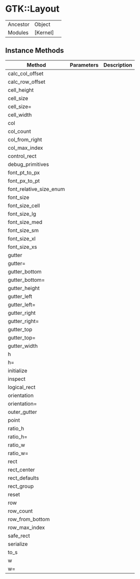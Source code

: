 # GTK::Layout
|  |  |  |
| --- | --- | --- |
| Ancestor | Object |
| Modules | [Kernel] |


## Instance Methods

| Method | Parameters | Description |
| --- | --- | --- |
| calc_col_offset |  |  |
| calc_row_offset |  |  |
| cell_height |  |  |
| cell_size |  |  |
| cell_size= |  |  |
| cell_width |  |  |
| col |  |  |
| col_count |  |  |
| col_from_right |  |  |
| col_max_index |  |  |
| control_rect |  |  |
| debug_primitives |  |  |
| font_pt_to_px |  |  |
| font_px_to_pt |  |  |
| font_relative_size_enum |  |  |
| font_size |  |  |
| font_size_cell |  |  |
| font_size_lg |  |  |
| font_size_med |  |  |
| font_size_sm |  |  |
| font_size_xl |  |  |
| font_size_xs |  |  |
| gutter |  |  |
| gutter= |  |  |
| gutter_bottom |  |  |
| gutter_bottom= |  |  |
| gutter_height |  |  |
| gutter_left |  |  |
| gutter_left= |  |  |
| gutter_right |  |  |
| gutter_right= |  |  |
| gutter_top |  |  |
| gutter_top= |  |  |
| gutter_width |  |  |
| h |  |  |
| h= |  |  |
| initialize |  |  |
| inspect |  |  |
| logical_rect |  |  |
| orientation |  |  |
| orientation= |  |  |
| outer_gutter |  |  |
| point |  |  |
| ratio_h |  |  |
| ratio_h= |  |  |
| ratio_w |  |  |
| ratio_w= |  |  |
| rect |  |  |
| rect_center |  |  |
| rect_defaults |  |  |
| rect_group |  |  |
| reset |  |  |
| row |  |  |
| row_count |  |  |
| row_from_bottom |  |  |
| row_max_index |  |  |
| safe_rect |  |  |
| serialize |  |  |
| to_s |  |  |
| w |  |  |
| w= |  |  |
